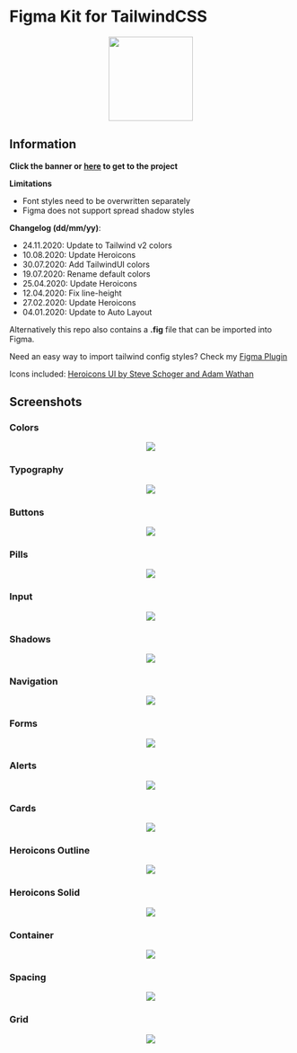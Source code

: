 # Figma Kit for TailwindCSS

<p align="center">
    <a align='center' href='https://www.figma.com/c/file/768809027799962739'>
    <img height="150px" width="auto" src="images/banner.png" />
    </a>
</p>

## Information

**Click the banner or [here](https://www.figma.com/c/file/768809027799962739) to get to the project**

**Limitations**

- Font styles need to be overwritten separately
- Figma does not support spread shadow styles

**Changelog (dd/mm/yy)**:

- 24.11.2020: Update to Tailwind v2 colors
- 10.08.2020: Update Heroicons
- 30.07.2020: Add TailwindUI colors
- 19.07.2020: Rename default colors
- 25.04.2020: Update Heroicons
- 12.04.2020: Fix line-height
- 27.02.2020: Update Heroicons
- 04.01.2020: Update to Auto Layout

Alternatively this repo also contains a **.fig** file that can be imported into Figma.

Need an easy way to import tailwind config styles? Check my [Figma Plugin](https://www.figma.com/c/plugin/738806869514947558/Tailwind-CSS)

Icons included: [Heroicons UI by Steve Schoger and Adam Wathan](https://github.com/refactoringui/heroicons)

## Screenshots

### Colors

<p align="center">
    <img height="auto" width="auto" src="images/frame-0.png" />
</p>

### Typography

<p align="center">
    <img height="auto" width="auto" src="images/frame-4.png" />
</p>

### Buttons

<p align="center">
    <img height="auto" width="auto" src="images/frame-5.png" />
</p>

### Pills

<p align="center">
    <img height="auto" width="auto" src="images/frame-6.png" />
</p>

### Input

<p align="center">
    <img height="auto" width="auto" src="images/frame-11.png" />
</p>

### Shadows

<p align="center">
    <img height="auto" width="auto" src="images/frame-12.png" />
</p>

### Navigation

<p align="center">
    <img height="auto" width="auto" src="images/frame-3.png" />
</p>

### Forms

<p align="center">
    <img height="auto" width="auto" src="images/frame-11.png" />
</p>

### Alerts

<p align="center">
    <img height="auto" width="auto" src="images/frame-8.png" />
</p>

### Cards

<p align="center">
    <img height="auto" width="auto" src="images/frame-14.png" />
</p>

### Heroicons Outline

<p align="center">
    <img height="auto" width="auto" src="images/frame-1.png" />
</p>

### Heroicons Solid

<p align="center">
    <img height="auto" width="auto" src="images/frame-2.png" />
</p>

### Container

<p align="center">
    <img height="auto" width="auto" src="images/frame-10.png" />
</p>

### Spacing

<p align="center">
    <img height="auto" width="auto" src="images/frame-9.png" />
</p>

### Grid

<p align="center">
    <img height="auto" width="auto" src="images/frame-13.png" />
</p>
